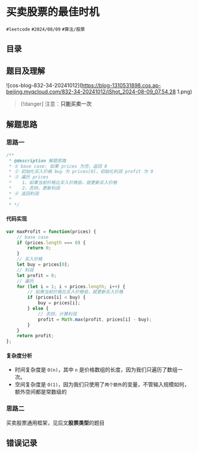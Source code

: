 
# 买卖股票的最佳时机


`#leetcode`   `#2024/08/09`  `#算法/股票` 


## 目录
<!-- toc -->
 ## 题目及理解 

![cos-blog-832-34-20241012](https://blog-1310531898.cos.ap-beijing.myqcloud.com/832-34-20241012/iShot_2024-08-09_07.54.28 1.png)

> [!danger]
> 注意：**只能买卖一次**

## 解题思路

### 思路一

```javascript
/**  
 * @description 解题思路  
 * ① base case: 如果 prices 为空，返回 0  
 * ② 初始化买入价格 buy 为 prices[0]，初始化利润 profit 为 0  
 * ③ 遍历 prices  
 *    1、如果当前价格比买入价格低，就更新买入价格  
 *    2、否则，更新利润  
 * ④ 返回利润  
 *     
 * */
```

#### 代码实现

```javascript
var maxProfit = function(prices) {  
    // base case  
    if (prices.length === 0) {  
        return 0;  
    }  
    // 买入价格  
    let buy = prices[0];  
    // 利润  
    let profit = 0;  
    // 遍历  
    for (let i = 1; i < prices.length; i++) {  
        // 如果当前价格比买入价格低，就更新买入价格  
        if (prices[i] < buy) {  
            buy = prices[i];  
        } else {  
            // 否则，计算利润  
            profit = Math.max(profit, prices[i] - buy);  
        }  
    }  
    return profit;  
};
```

#### 复杂度分析

- 时间复杂度是 `O(n)`，其中 `n` 是价格数组的长度，因为我们只遍历了数组一次。
- 空间复杂度是 `O(1)`，因为我们只使用了`两个额外`的变量，不管输入规模如何，额外空间都是常数级的

### 思路二

买卖股票通用框架，见后文**股票类型**的题目

## 错误记录

